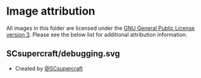 # Image attribution

All images in this folder are licensed under the [GNU General Public License version 3](../licenses/GPL-3.0.txt). Please see the below list for additional attribution information.

## SCsupercraft/debugging.svg
 - Created by [@SCsupercraft](https://github.com/SCsupercraft/)
